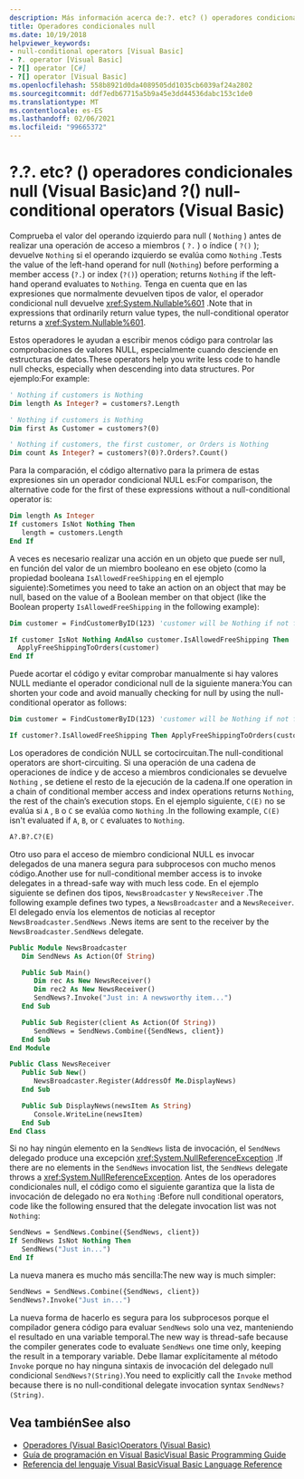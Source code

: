 ```yaml
---
description: Más información acerca de:?. etc? () operadores condicionales null (Visual Basic)
title: Operadores condicionales null
ms.date: 10/19/2018
helpviewer_keywords:
- null-conditional operators [Visual Basic]
- ?. operator [Visual Basic]
- ?[] operator [C#]
- ?[] operator [Visual Basic]
ms.openlocfilehash: 558b8921d0da4089505dd1035cb6039af24a2802
ms.sourcegitcommit: ddf7edb67715a5b9a45e3dd44536dabc153c1de0
ms.translationtype: MT
ms.contentlocale: es-ES
ms.lasthandoff: 02/06/2021
ms.locfileid: "99665372"
---
```

# <a name="-and--null-conditional-operators-visual-basic"></a><span data-ttu-id="4a963-104">?.</span><span class="sxs-lookup"><span data-stu-id="4a963-104">?.</span></span> <span data-ttu-id="4a963-105">etc? () operadores condicionales null (Visual Basic)</span><span class="sxs-lookup"><span data-stu-id="4a963-105">and ?() null-conditional operators (Visual Basic)</span></span>

<span data-ttu-id="4a963-106">Comprueba el valor del operando izquierdo para null ( `Nothing` ) antes de realizar una operación de acceso a miembros ( `?.` ) o índice ( `?()` ); devuelve `Nothing` si el operando izquierdo se evalúa como `Nothing` .</span><span class="sxs-lookup"><span data-stu-id="4a963-106">Tests the value of the left-hand operand for null (`Nothing`) before performing a member access (`?.`) or index (`?()`) operation; returns `Nothing` if the left-hand operand evaluates to `Nothing`.</span></span> <span data-ttu-id="4a963-107">Tenga en cuenta que en las expresiones que normalmente devuelven tipos de valor, el operador condicional null devuelve <xref:System.Nullable%601> .</span><span class="sxs-lookup"><span data-stu-id="4a963-107">Note that in expressions that ordinarily return value types, the null-conditional operator returns a <xref:System.Nullable%601>.</span></span>

<span data-ttu-id="4a963-108">Estos operadores le ayudan a escribir menos código para controlar las comprobaciones de valores NULL, especialmente cuando desciende en estructuras de datos.</span><span class="sxs-lookup"><span data-stu-id="4a963-108">These operators help you write less code to handle null checks, especially when descending into data structures.</span></span> <span data-ttu-id="4a963-109">Por ejemplo:</span><span class="sxs-lookup"><span data-stu-id="4a963-109">For example:</span></span>

```vb
' Nothing if customers is Nothing
Dim length As Integer? = customers?.Length

' Nothing if customers is Nothing
Dim first As Customer = customers?(0)

' Nothing if customers, the first customer, or Orders is Nothing
Dim count As Integer? = customers?(0)?.Orders?.Count()
```

<span data-ttu-id="4a963-110">Para la comparación, el código alternativo para la primera de estas expresiones sin un operador condicional NULL es:</span><span class="sxs-lookup"><span data-stu-id="4a963-110">For comparison, the alternative code for the first of these expressions without a null-conditional operator is:</span></span>

```vb
Dim length As Integer
If customers IsNot Nothing Then
   length = customers.Length
End If
```

<span data-ttu-id="4a963-111">A veces es necesario realizar una acción en un objeto que puede ser null, en función del valor de un miembro booleano en ese objeto (como la propiedad booleana `IsAllowedFreeShipping` en el ejemplo siguiente):</span><span class="sxs-lookup"><span data-stu-id="4a963-111">Sometimes you need to take an action on an object that may be null, based on the value of a Boolean member on that object (like the Boolean property `IsAllowedFreeShipping` in the following example):</span></span>

```vb
Dim customer = FindCustomerByID(123) 'customer will be Nothing if not found.

If customer IsNot Nothing AndAlso customer.IsAllowedFreeShipping Then
  ApplyFreeShippingToOrders(customer)
End If
```

<span data-ttu-id="4a963-112">Puede acortar el código y evitar comprobar manualmente si hay valores NULL mediante el operador condicional null de la siguiente manera:</span><span class="sxs-lookup"><span data-stu-id="4a963-112">You can shorten your code and avoid manually checking for null by using the null-conditional operator as follows:</span></span>

```vb
Dim customer = FindCustomerByID(123) 'customer will be Nothing if not found.

If customer?.IsAllowedFreeShipping Then ApplyFreeShippingToOrders(customer)
```

<span data-ttu-id="4a963-113">Los operadores de condición NULL se cortocircuitan.</span><span class="sxs-lookup"><span data-stu-id="4a963-113">The null-conditional operators are short-circuiting.</span></span>  <span data-ttu-id="4a963-114">Si una operación de una cadena de operaciones de índice y de acceso a miembros condicionales se devuelve `Nothing` , se detiene el resto de la ejecución de la cadena.</span><span class="sxs-lookup"><span data-stu-id="4a963-114">If one operation in a chain of conditional member access and index operations returns `Nothing`, the rest of the chain’s execution stops.</span></span>  <span data-ttu-id="4a963-115">En el ejemplo siguiente, `C(E)` no se evalúa si `A` , `B` o `C` se evalúa como `Nothing` .</span><span class="sxs-lookup"><span data-stu-id="4a963-115">In the following example, `C(E)` isn't evaluated if `A`, `B`, or `C` evaluates to `Nothing`.</span></span>

```vb
A?.B?.C?(E)
```

<span data-ttu-id="4a963-116">Otro uso para el acceso de miembro condicional NULL es invocar delegados de una manera segura para subprocesos con mucho menos código.</span><span class="sxs-lookup"><span data-stu-id="4a963-116">Another use for null-conditional member access is to invoke delegates in a thread-safe way with much less code.</span></span>  <span data-ttu-id="4a963-117">En el ejemplo siguiente se definen dos tipos, `NewsBroadcaster` y `NewsReceiver` .</span><span class="sxs-lookup"><span data-stu-id="4a963-117">The following example defines two types, a `NewsBroadcaster` and a `NewsReceiver`.</span></span> <span data-ttu-id="4a963-118">El delegado envía los elementos de noticias al receptor `NewsBroadcaster.SendNews` .</span><span class="sxs-lookup"><span data-stu-id="4a963-118">News items are sent to the receiver by the `NewsBroadcaster.SendNews` delegate.</span></span>

```vb
Public Module NewsBroadcaster
   Dim SendNews As Action(Of String)

   Public Sub Main()
      Dim rec As New NewsReceiver()
      Dim rec2 As New NewsReceiver()
      SendNews?.Invoke("Just in: A newsworthy item...")
   End Sub

   Public Sub Register(client As Action(Of String))
      SendNews = SendNews.Combine({SendNews, client})
   End Sub
End Module

Public Class NewsReceiver
   Public Sub New()
      NewsBroadcaster.Register(AddressOf Me.DisplayNews)
   End Sub

   Public Sub DisplayNews(newsItem As String)
      Console.WriteLine(newsItem)
   End Sub
End Class
```

<span data-ttu-id="4a963-119">Si no hay ningún elemento en la `SendNews` lista de invocación, el `SendNews` delegado produce una excepción <xref:System.NullReferenceException> .</span><span class="sxs-lookup"><span data-stu-id="4a963-119">If there are no elements in the `SendNews` invocation list, the `SendNews` delegate throws a <xref:System.NullReferenceException>.</span></span> <span data-ttu-id="4a963-120">Antes de los operadores condicionales null, el código como el siguiente garantiza que la lista de invocación de delegado no era `Nothing` :</span><span class="sxs-lookup"><span data-stu-id="4a963-120">Before null conditional operators, code like the following ensured that the delegate invocation list was not `Nothing`:</span></span>

```vb
SendNews = SendNews.Combine({SendNews, client})
If SendNews IsNot Nothing Then
   SendNews("Just in...")
End If
```

<span data-ttu-id="4a963-121">La nueva manera es mucho más sencilla:</span><span class="sxs-lookup"><span data-stu-id="4a963-121">The new way is much simpler:</span></span>

```vb
SendNews = SendNews.Combine({SendNews, client})
SendNews?.Invoke("Just in...")
```

<span data-ttu-id="4a963-122">La nueva forma de hacerlo es segura para los subprocesos porque el compilador genera código para evaluar `SendNews` solo una vez, manteniendo el resultado en una variable temporal.</span><span class="sxs-lookup"><span data-stu-id="4a963-122">The new way is thread-safe because the compiler generates code to evaluate `SendNews` one time only, keeping the result in a temporary variable.</span></span> <span data-ttu-id="4a963-123">Debe llamar explícitamente al método `Invoke` porque no hay ninguna sintaxis de invocación del delegado null condicional `SendNews?(String)`.</span><span class="sxs-lookup"><span data-stu-id="4a963-123">You need to explicitly call the `Invoke` method because there is no null-conditional delegate invocation syntax `SendNews?(String)`.</span></span>

## <a name="see-also"></a><span data-ttu-id="4a963-124">Vea también</span><span class="sxs-lookup"><span data-stu-id="4a963-124">See also</span></span>

- [<span data-ttu-id="4a963-125">Operadores (Visual Basic)</span><span class="sxs-lookup"><span data-stu-id="4a963-125">Operators (Visual Basic)</span></span>](index.md)
- [<span data-ttu-id="4a963-126">Guía de programación en Visual Basic</span><span class="sxs-lookup"><span data-stu-id="4a963-126">Visual Basic Programming Guide</span></span>](../../programming-guide/index.md)
- [<span data-ttu-id="4a963-127">Referencia del lenguaje Visual Basic</span><span class="sxs-lookup"><span data-stu-id="4a963-127">Visual Basic Language Reference</span></span>](../index.md)
